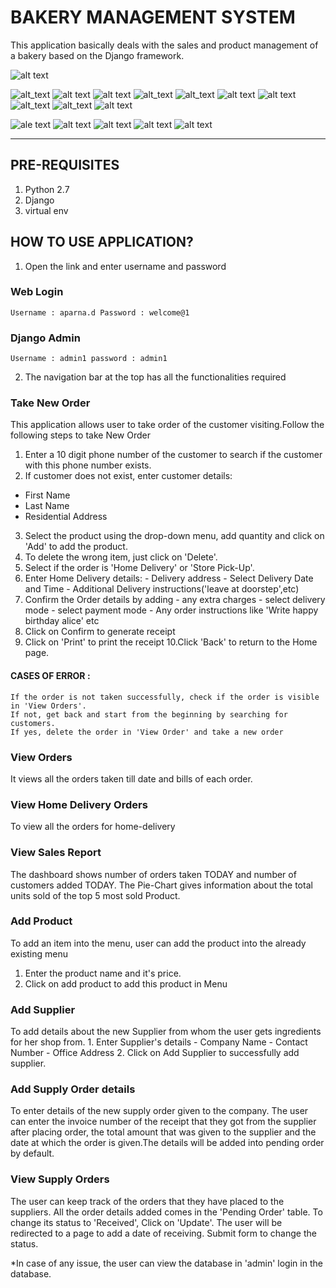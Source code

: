 # BAKERY MANAGEMENT SYSTEM
This application basically deals with the sales and product management of a bakery based on the Django framework.

![alt text](https://github.com/Awantikashri/Bakery-Management-System-Using-Django-dbSQLite3-/blob/main/UI:UX/login.png)

![alt_text](https://github.com/Awantikashri/Bakery-Management-System-Using-Django-dbSQLite3-/blob/main/UI:UX/homesales.png)
![alt text](https://github.com/Awantikashri/Bakery-Management-System-Using-Django-dbSQLite3-/blob/main/UI:UX/addcustomer.png)
![alt text](https://github.com/Awantikashri/Bakery-Management-System-Using-Django-dbSQLite3-/blob/main/UI:UX/createorder.png)
![alt_text](https://github.com/Awantikashri/Bakery-Management-System-Using-Django-dbSQLite3-/blob/main/UI:UX/confirmorder.png)
![alt_text](https://github.com/Awantikashri/Bakery-Management-System-Using-Django-dbSQLite3-/blob/main/UI:UX/addhomedelivery.png)
![alt text](https://github.com/Awantikashri/Bakery-Management-System-Using-Django-dbSQLite3-/blob/main/UI:UX/printwindow.png)
![alt text](https://github.com/Awantikashri/Bakery-Management-System-Using-Django-dbSQLite3-/blob/main/UI:UX/vieworders.png)
![alt_text](https://github.com/Awantikashri/Bakery-Management-System-Using-Django-dbSQLite3-/blob/main/UI:UX/dashboard2.png)
![alt_text](https://github.com/Awantikashri/Bakery-Management-System-Using-Django-dbSQLite3-/blob/main/UI:UX/dashboard.png)
![alt text](https://github.com/Awantikashri/Bakery-Management-System-Using-Django-dbSQLite3-/blob/main/UI:UX/homeproduct.png)

![ale text](https://github.com/Awantikashri/Bakery-Management-System-Using-Django-dbSQLite3-/blob/main/UI:UX/createproduct.png)
![alt text](https://github.com/Awantikashri/Bakery-Management-System-Using-Django-dbSQLite3-/blob/main/UI:UX/viewsupplyorder.png)
![alt text](https://github.com/Awantikashri/Bakery-Management-System-Using-Django-dbSQLite3-/blob/main/UI:UX/addsupplyorder.png)
![alt text](https://github.com/Awantikashri/Bakery-Management-System-Using-Django-dbSQLite3-/blob/main/UI:UX/updateorder.png)
![alt text](https://github.com/Awantikashri/Bakery-Management-System-Using-Django-dbSQLite3-/blob/main/UI:UX/addsupplier.png)


---------------------------
## PRE-REQUISITES
1. Python 2.7
2. Django
3. virtual env

## HOW TO USE APPLICATION?


1. Open the link and enter username and password
### Web Login
	Username : aparna.d	Password : welcome@1
### Django Admin
	Username : admin1 password : admin1

2. The navigation bar at the top has all the functionalities required
	
### Take New Order
This application allows user to take order of the customer visiting.Follow the following steps to take New Order

1. Enter a 10 digit phone number of the customer to search if the customer with this phone number exists.
2. If customer does not exist, enter customer details:
- First Name	
- Last Name	
- Residential Address
3. Select the product using the drop-down menu, add quantity and click on 'Add' to add the product.
4. To delete the wrong item, just click on 'Delete'.
5. Select if the order is 'Home Delivery' or 'Store Pick-Up'.
6. Enter Home Delivery details:
		- Delivery address
		- Select Delivery Date and Time
		- Additional Delivery instructions('leave at doorstep',etc)
7. Confirm the Order details by adding
		- any extra charges
		- select delivery mode
		- select payment mode
		- Any order instructions like 'Write happy birthday alice' etc
8. Click on Confirm to generate receipt
9. Click on 'Print' to print the receipt
10.Click 'Back' to return to the Home page.

#### CASES OF ERROR :
	If the order is not taken successfully, check if the order is visible in 'View Orders'.
	If not, get back and start from the beginning by searching for customers.
	If yes, delete the order in 'View Order' and take a new order


### View Orders
It views all the orders taken till date and bills of each order.


### View Home Delivery Orders
To view all the orders for home-delivery

### View Sales Report
The dashboard shows number of orders taken TODAY and number of customers added TODAY.
The Pie-Chart gives information about the total units sold of the top 5 most sold Product.
### Add Product
To add an item into the menu, user can add the product into the already existing menu
1. Enter the product name and it's price.
2. Click on add product to add this product in Menu
### Add Supplier
To add details about the new Supplier from whom the user gets ingredients for her shop from.
	1. Enter Supplier's details
		- Company Name
		- Contact Number
		- Office Address
	2. Click on Add Supplier to successfully add  supplier.
### Add Supply Order details
To enter details of the new supply order given to the company. The user can enter the invoice number of the receipt that they got from the supplier after placing order, the total amount that was given to the supplier and the date at which the order is given.The details will be added into pending order by default.

### View Supply Orders
The user can keep track of the orders that they have placed to the suppliers. All the order details added comes in the 'Pending Order' table. To change its status to 'Received', Click on 'Update'. The user will be redirected to a page to add a date of receiving. Submit form to change the status.

*In case of any issue, the user can view the database in 'admin' login in the database.
